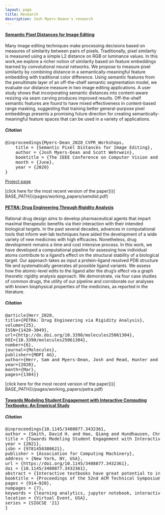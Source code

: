 ```yaml
---
layout: page
title: Research
description: Josh Myers-Deans's research
---
```




#### <u>Semantic Pixel Distances for Image Editing</u>
Many image editing techniques make processing decisions based on measures of similarity between pairs of pixels. Traditionally, pixel similarity is measured using a simple L2 distance on RGB or luminance values. In this work,we explore a richer notion of similarity based on feature embeddings learned by convolutional neural networks. We propose to measure pixel similarity by combining distance in a semantically-meaningful feature embedding with traditional color difference. Using semantic features from the penultimate layer of an off-the-shelf semantic segmentation model, we evaluate our distance measure in two image editing applications. A user study shows that incorporating semantic distances into content-aware resizing via seam carving produces improved results. Off-the-shelf semantic features are found to have mixed effectiveness in content-based range masking, suggesting that training better general-purpose pixel embeddings presents a promising future direction for creating semantically-meaningful feature spaces that can be used in a variety of applications.

##### Citation
<pre>@inproceedings{Myers-Dean_2020_CVPR_Workshops,
    title = {Semantic Pixel Distances for Image Editing},
    author = {Josh Myers-Dean and Scott Wehrwein},
    booktitle = {The IEEE Conference on Computer Vision and Pattern Recognition (CVPR) Workshops},
    month = {June},
    year = {2020}
}</pre>
[Project page](https://facultyweb.cs.wwu.edu/~wehrwes/semantic_pixels/)

[click here for the most recent version of the paper]({{ BASE_PATH}}/pages/working_papers/semdist.pdf)


#### <u>PETRA: Drug Engineering Through Rigidity Analysis</u>
Rational drug design aims to develop pharmaceutical agents that impart maximal therapeutic benefits via their interaction with their intended biological targets. In the past several decades, advances in computational tools that inform wet-lab techniques have aided the development of a wide variety of new medicines with high efficacies. Nonetheless, drug development remains a time and cost intensive process. In this work, we have developed a computational pipeline for assessing how individual atoms contribute to a ligand’s effect on the structural stability of a biological target. Our approach takes as input a protein-ligand resolved PDB structure file and systematically generates all possible ligand variants. We assess how the atomic-level edits to the ligand alter the drug’s effect via a graph theoretic rigidity analysis approach. We demonstrate, via four case studies of common drugs, the utility of our pipeline and corroborate our analyses with known biophysical properties of the medicines, as reported in the literature.

##### Citation  
<pre>
@article{Herr_2020,
title={PETRA: Drug Engineering via Rigidity Analysis},
volume={25},
ISSN={1420-3049},
url={http://dx.doi.org/10.3390/molecules25061304},
DOI={10.3390/molecules25061304},
number={6},
journal={Molecules},
publisher={MDPI AG},
author={Herr, Sam and Myers-Dean, Josh and Read, Hunter and Jagodzinski, Filip},
year={2020},
month={Mar},
pages={1304}}
</pre>
[click here for the most recent version of the paper]({{ BASE_PATH}}/pages/working_papers/petra.pdf)
#### <u>Towards Modeling Student Engagement with Interactive Computing Textbooks: An Empirical Study</u>
##### Citation
<pre>
@inproceedings{10.1145/3408877.3432361,
author = {Smith, David H. and Hao, Qiang and Hundhausen, Christopher D. and Jagodzinski, Filip and Myers-Dean, Josh and Jaeger, Kira},
title = {Towards Modeling Student Engagement with Interactive Computing Textbooks: An Empirical Study},
year = {2021},
isbn = {9781450380621},
publisher = {Association for Computing Machinery},
address = {New York, NY, USA},
url = {https://doi.org/10.1145/3408877.3432361},
doi = {10.1145/3408877.3432361},
abstract = {Interactive textbooks have great potential to increase student engagement with the course content which is critical to effective learning in computing education. Prior research on digital textbooks and interactive visualizations contributes to our understanding of student interactions with visualizations and modeling textbook knowledge concepts. However, research investigating student usage of interactive computing textbooks is still lacking. This study seeks to fill this gap by modeling student engagement with a Jupyter-notebook-based interactive textbook. Our findings suggest that students' active interactions with the presented interactive textbook, including changing, adding, and executing code in addition to manipulating visualizations, are significantly stronger in predicting student performance than conventional reading metrics. Our findings contribute to a deeper understanding of student interactions with interactive textbooks and provide guidance on the effective usage of said textbooks in computing education.},
booktitle = {Proceedings of the 52nd ACM Technical Symposium on Computer Science Education},
pages = {914–920},
numpages = {7},
keywords = {learning analytics, jupyter notebook, interactive textbook, interaction behavior modeling, visualization},
location = {Virtual Event, USA},
series = {SIGCSE '21}
}
</pre>
